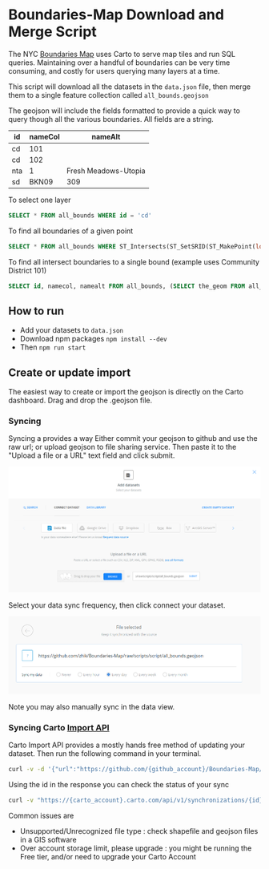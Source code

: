 # Boundaries-Map Download and Merge Script

The NYC [Boundaries Map](https://betanyc.github.io/Boundaries-Map/) uses Carto to serve map tiles and run SQL queries. Maintaining over a handful of boundaries can be very time consuming, and costly for users querying many layers at a time.

This script will download all the datasets in the `data.json` file, then merge them to a single feature collection called `all_bounds.geojson`

The geojson will include the fields formatted to provide a quick way to query though all the various boundaries. All fields are a string.

| id  | nameCol | nameAlt              |
| --- | ------- | -------------------- |
| cd  | 101     |                      |
| cd  | 102     |                      |
| nta | 1       | Fresh Meadows-Utopia |
| sd  | BKN09   | 309                  |

To select one layer

```sql
SELECT * FROM all_bounds WHERE id = 'cd'
```

To find all boundaries of a given point

```sql
SELECT * FROM all_bounds WHERE ST_Intersects(ST_SetSRID(ST_MakePoint(long, lat), 4326),the_geom)
```

To find all intersect boundaries to a single bound (example uses Community District 101)

```sql
SELECT id, namecol, namealt FROM all_bounds, (SELECT the_geom FROM all_bounds WHERE id = 'cd' AND namecol = '101') as m WHERE ST_Intersects(all_bounds.the_geom, m.the_geom) AND (st_area(st_intersection(all_bounds.the_geom, m.the_geom))/st_area(all_bounds.the_geom)) > .00025
```

## How to run

- Add your datasets to `data.json`
- Download npm packages `npm install --dev`
- Then `npm run start`

## Create or update import

The easiest way to create or import the geojson is directly on the Carto dashboard. Drag and drop the .geojson file.

### Syncing

Syncing a provides a way
Either commit your geojson to github and use the raw url; or upload geojson to file sharing service. Then paste it to the "Upload a file or a URL" text field and click submit.

![Add dataset in Carto](./img.png)

Select your data sync frequency, then click connect your dataset.

![Sync data in Carto](./img2.png)

Note you may also manually sync in the data view.

### Syncing Carto [Import API](https://carto.com/developers/import-api/reference/)

Carto Import API provides a mostly hands free method of updating your dataset. Then run the following command in your terminal.

```bash
curl -v -d '{"url":"https://github.com/{github_account}/Boundaries-Map/raw/master/script/all_bounds.geojson", "interval": 3600}' -H "Content-Type: application/json" "https://{carto_account}.carto.com/api/v1/synchronizations/?api_key={api_key}"
```

Using the id in the response you can check the status of your sync

```bash
curl -v "https://{carto_account}.carto.com/api/v1/synchronizations/{id}?api_key={api_key}"
```

Common issues are

- Unsupported/Unrecognized file type : check shapefile and geojson files in a GIS software
- Over account storage limit, please upgrade : you might be running the Free tier, and/or need to upgrade your Carto Account
